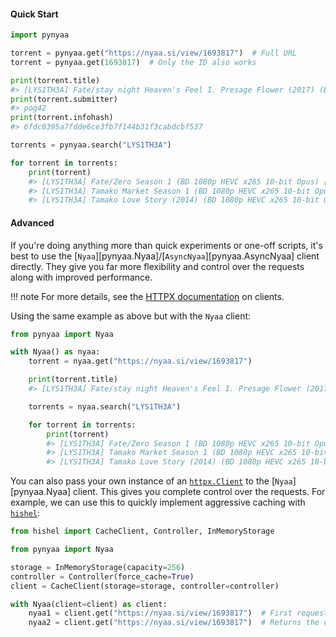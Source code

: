 #### Quick Start

```py
import pynyaa

torrent = pynyaa.get("https://nyaa.si/view/1693817")  # Full URL
torrent = pynyaa.get(1693817)  # Only the ID also works

print(torrent.title)
#> [LYS1TH3A] Fate/stay night Heaven's Feel I. Presage Flower (2017) (BD 1080p HEVC x265 10-bit Opus) [Dual-Audio]
print(torrent.submitter)
#> pog42
print(torrent.infohash)
#> 6fdc0395a7fdde6ce3fb7f144b31f3cabdcbf537

torrents = pynyaa.search("LYS1TH3A")

for torrent in torrents:
    print(torrent)
    #> [LYS1TH3A] Fate/Zero Season 1 (BD 1080p HEVC x265 10-bit Opus) [Dual-Audio]
    #> [LYS1TH3A] Tamako Market Season 1 (BD 1080p HEVC x265 10-bit Opus) [Dual-Audio]
    #> [LYS1TH3A] Tamako Love Story (2014) (BD 1080p HEVC x265 10-bit Opus) [Dual-Audio]
```

#### Advanced

If you're doing anything more than quick experiments or one-off scripts, it's best to use the [`Nyaa`][pynyaa.Nyaa]/[`AsyncNyaa`][pynyaa.AsyncNyaa] client directly. They give you far more flexibility and control over the requests along with improved performance.

!!! note
    For more details, see the [HTTPX documentation](https://www.python-httpx.org/advanced/clients/#why-use-a-client) on clients.


Using the same example as above but with the `Nyaa` client:
```py
from pynyaa import Nyaa

with Nyaa() as nyaa:
    torrent = nyaa.get("https://nyaa.si/view/1693817")

    print(torrent.title)
    #> [LYS1TH3A] Fate/stay night Heaven's Feel I. Presage Flower (2017) (BD 1080p HEVC x265 10-bit Opus) [Dual-Audio]

    torrents = nyaa.search("LYS1TH3A")

    for torrent in torrents:
        print(torrent)
        #> [LYS1TH3A] Fate/Zero Season 1 (BD 1080p HEVC x265 10-bit Opus) [Dual-Audio]
        #> [LYS1TH3A] Tamako Market Season 1 (BD 1080p HEVC x265 10-bit Opus) [Dual-Audio]
        #> [LYS1TH3A] Tamako Love Story (2014) (BD 1080p HEVC x265 10-bit Opus) [Dual-Audio]
```

You can also pass your own instance of an [`httpx.Client`](https://www.python-httpx.org/api/#client) to the [`Nyaa`][pynyaa.Nyaa] client. This gives you complete control over the requests. For example, we can use this to quickly implement aggressive caching with [`hishel`](https://github.com/karpetrosyan/hishel):

```py
from hishel import CacheClient, Controller, InMemoryStorage

from pynyaa import Nyaa

storage = InMemoryStorage(capacity=256)
controller = Controller(force_cache=True)
client = CacheClient(storage=storage, controller=controller)

with Nyaa(client=client) as client:
    nyaa1 = client.get("https://nyaa.si/view/1693817")  # First request
    nyaa2 = client.get("https://nyaa.si/view/1693817")  # Returns the cached result
```
